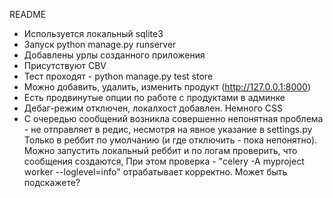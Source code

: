 README

- Используется локальный sqlite3
- Запуск python manage.py runserver
- Добавлены урлы созданного приложения
- Присутствуют CBV
- Тест проходят - python manage.py test store
- Можно добавить, удалить, изменить продукт (http://127.0.0.1:8000)
- Есть продвинутые опции по работе с продуктами в админке 
- Дебаг-режим отключен, локалхост добавлен.
 Немного CSS
- С очередью сообщений возникла совершенно непонятная проблема - не отправляет в редис, несмотря на явное указание в settings.py Только в реббит по умолчанию (и где отключить - пока непонятно). Можно запустить локальный реббит и по логам проверить, что сообщения создаются, При этом проверка - "celery -A myproject worker --loglevel=info" отрабатывает корректно. 
Может быть подскажете?
